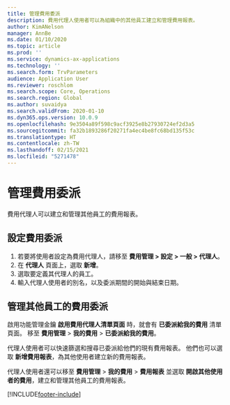 ```yaml
---
title: 管理費用委派
description: 費用代理人使用者可以為組織中的其他員工建立和管理費用報表。
author: KimANelson
manager: AnnBe
ms.date: 01/10/2020
ms.topic: article
ms.prod: ''
ms.service: dynamics-ax-applications
ms.technology: ''
ms.search.form: TrvParameters
audience: Application User
ms.reviewer: roschlom
ms.search.scope: Core, Operations
ms.search.region: Global
ms.author: suvaidya
ms.search.validFrom: 2020-01-10
ms.dyn365.ops.version: 10.0.9
ms.openlocfilehash: 9e3504a89f598c9acf3925e8b27930724ef2d3a5
ms.sourcegitcommit: fa32b1893286f20271fa4ec4be8fc68bd135f53c
ms.translationtype: HT
ms.contentlocale: zh-TW
ms.lasthandoff: 02/15/2021
ms.locfileid: "5271478"
---
```

# <a name="manage-expense-delegation"></a>管理費用委派

費用代理人可以建立和管理其他員工的費用報表。

## <a name="configure-expense-delegation"></a>設定費用委派

1. 若要將使用者設定為費用代理人，請移至 **費用管理 > 設定 > 一般 > 代理人**。
2. 在 **代理人** 頁面上，選取 **新增**。
3. 選取要定義其代理人的員工。 
4. 輸入代理人使用者的別名，以及委派期間的開始與結束日期。

## <a name="manage-expense-delegation-for-another-employee"></a>管理其他員工的費用委派

啟用功能管理金鑰 **啟用費用代理人清單頁面** 時，就會有 **已委派給我的費用** 清單頁面。 移至 **費用管理** > **我的費用** > **已委派給我的費用**。

代理人使用者可以快速篩選和搜尋已委派給他們的現有費用報表。 他們也可以選取 **新增費用報表**，為其他使用者建立新的費用報表。

代理人使用者還可以移至 **費用管理** > **我的費用** > **費用報表** 並選取 **開啟其他使用者的費用**，建立和管理其他員工的費用報表。


[!INCLUDE[footer-include](../includes/footer-banner.md)]